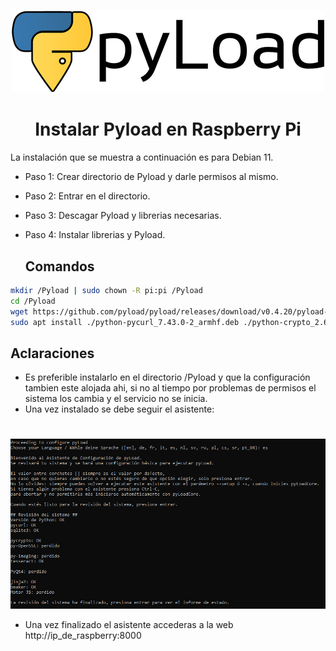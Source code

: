 # <div align="center">
<p align="center">
<img src="images/banner.png">
</p>

# <div align="center">Instalar Pyload en Raspberry Pi
  La instalación que se muestra a continuación es para Debian 11.
  
* Paso 1: Crear directorio de Pyload y darle permisos al mismo.
* Paso 2: Entrar en el directorio.
* Paso 3: Descagar Pyload y librerias necesarias.
* Paso 4: Instalar librerias y Pyload.
  
  ## Comandos ##
```bash 
mkdir /Pyload | sudo chown -R pi:pi /Pyload
cd /Pyload
wget https://github.com/pyload/pyload/releases/download/v0.4.20/pyload-cli_0.4.20_all.deb http://ftp.us.debian.org/debian/pool/main/p/pycurl/python-pycurl_7.43.0-2_armhf.deb http://ftp.us.debian.org/debian/pool/main/p/python-crypto/python-crypto_2.6.1-9+b1_armhf.deb
sudo apt install ./python-pycurl_7.43.0-2_armhf.deb ./python-crypto_2.6.1-9+b1_armhf.deb ./pyload-cli_0.4.20_all.deb -y
```
  ## Aclaraciones ##
- Es preferible instalarlo en el directorio /Pyload y que la configuración tambien este alojada ahi, si no al tiempo por problemas de permisos el sistema los cambia y el servicio no se inicia.
- Una vez instalado se debe seguir el asistente:
  # <div align="center">
<p align="center">
<img src="images/Prompt.png">
</p>
  
- Una vez finalizado el asistente accederas a la web http://ip_de_raspberry:8000
